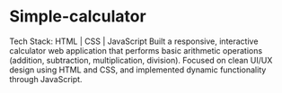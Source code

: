 # Simple-calculator
Tech Stack: HTML | CSS | JavaScript
Built a responsive, interactive calculator web application that performs basic arithmetic operations (addition, subtraction, multiplication, division). Focused on clean UI/UX design using HTML and CSS, and implemented dynamic functionality through JavaScript.

